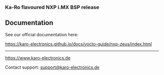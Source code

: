 ### Ka-Ro flavoured NXP i.MX BSP release ###

## Documentation ##

See our official documentation here:

https://karo-electronics.github.io/docs/yocto-guide/nxp-zeus/index.html

---
https://www.karo-electronics.de

Contact support: support@karo-electronics.de

